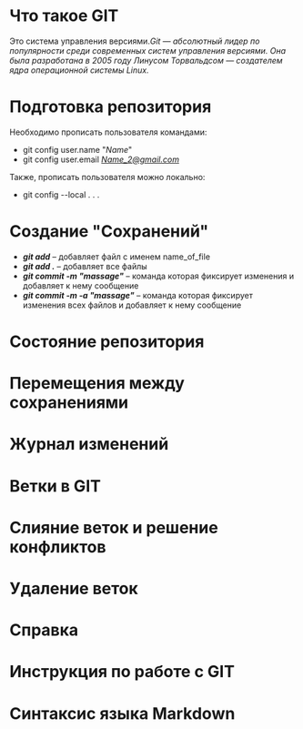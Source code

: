 # Что такое GIT
Это система управления версиями.*Git — абсолютный лидер по популярности среди современных систем управления версиями. Она была разработана в 2005 году Линусом Торвальдсом — создателем ядра операционной системы Linux.*

# Подготовка репозитория
Необходимо прописать пользователя командами:
* git config ­­user.name "*_Name_*"
* git config user.email *Name_2@gmail.com*

Также, прописать пользователя можно локально:
* git config --local . . .

# Создание "Сохранений"

* ___git add___ – добавляет файл с именем name_of_file
* ___git add .___ – добавляет все файлы
* ___git commit -m "massage"___ – команда которая фиксирует изменения и добавляет к нему сообщение
* ___git commit -m -a "massage"___ – команда которая фиксирует изменения всех файлов и добавляет к нему сообщение

# Состояние репозитория

# Перемещения между сохранениями

# Журнал изменений

# Ветки в GIT

# Слияние веток и решение конфликтов

# Удаление веток

# Справка

# Инструкция по работе с GIT

# Синтаксис языка Markdown